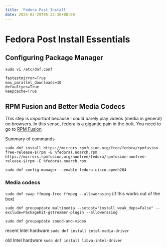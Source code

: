 ```yaml
---
title: 'Fedora Post Install'
date: 2024-02-29T05:32:38+08:00
---
```


# Fedora Post Install Essentials

## Configuring Package Manager
`sudo vi /etc/dnf.conf`

```
fastestmirror=True
max_parallel_downloads=10
defaultyes=True
keepcache=True
```

## RPM Fusion and Better Media Codecs
This step is *important* because I could barely play videos (media in general) on browsers. In this sense, fedora is a gigantic pain in the butt. You need to go to [RPM Fusion](https://rpmfusion.org/Configuration)

Summary of commands

```
sudo dnf install https://mirrors.rpmfusion.org/free/fedora/rpmfusion-free-release-$(rpm -E %fedora).noarch.rpm https://mirrors.rpmfusion.org/nonfree/fedora/rpmfusion-nonfree-release-$(rpm -E %fedora).noarch.rpm
```

`sudo dnf config-manager --enable fedora-cisco-openh264`

### Media codecs
`sudo dnf swap ffmpeg-free ffmpeg --allowerasing` (if this works out of the box)

`sudo dnf groupupdate multimedia --setopt="install_weak_deps=False" --exclude=PackageKit-gstreamer-plugin --allowerasing`

`sudo dnf groupupdate sound-and-video`

recent Intel hardware
`sudo dnf install intel-media-driver`

old Intel hardware
`sudo dnf install libva-intel-driver`